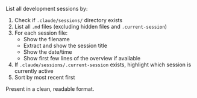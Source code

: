 List all development sessions by:

1. Check if `.claude/sessions/` directory exists
2. List all `.md` files (excluding hidden files and `.current-session`)
3. For each session file:
   - Show the filename
   - Extract and show the session title
   - Show the date/time
   - Show first few lines of the overview if available
4. If `.claude/sessions/.current-session` exists, highlight which session is
   currently active
5. Sort by most recent first

Present in a clean, readable format.

